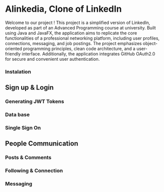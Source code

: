 # Alinkedia, Clone of LinkedIn

Welcome to our project !
This project is a simplified version of LinkedIn, developed as part of an Advanced Programming course at university. Built using Java and JavaFX, the application aims to replicate the core functionalities of a professional networking platform, including user profiles, connections, messaging, and job postings. The project emphasizes object-oriented programming principles, clean code architecture, and a user-friendly interface. Additionally, the application integrates GitHub OAuth2.0 for secure and convenient user authentication.

### Instalation

## Sign up & Login

### Generating JWT Tokens

### Data base

### Single Sign On 

## People Communication

### Posts & Comments

### Following & Connection

### Messaging
